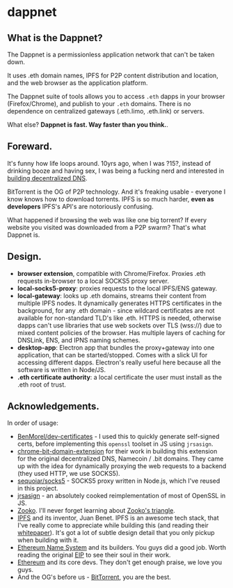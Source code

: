 
dappnet
=======

## What is the Dappnet?

The Dappnet is a permissionless application network that can't be taken down. 

It uses .eth domain names, IPFS for P2P content distribution and location, and the web browser as the application platform.

The Dappnet suite of tools allows you to access `.eth` dapps in your browser (Firefox/Chrome), and publish to your `.eth` domains. There is no dependence on centralized gateways (.eth.limo, .eth.link) or servers.

What else? **Dappnet is fast. Way faster than you think.**.

## Foreward.

It's funny how life loops around. 10yrs ago, when I was ?15?, instead of drinking booze and having sex, I was being a fucking nerd and interested in [building decentralized DNS](https://github.com/liamzebedee/D3NS).

BitTorrent is the OG of P2P technology. And it's freaking usable - everyone I know knows how to download torrents. IPFS is so much harder, **even as developers** IPFS's API's are notoriously confusing.

What happened if browsing the web was like one big torrent? If every website you visited was downloaded from a P2P swarm? That's what Dappnet is. 

## Design.

- **browser extension**, compatible with Chrome/Firefox. Proxies .eth requests in-browser to a local SOCKS5 proxy server.
- **local-socks5-proxy**: proxies requests to the local IPFS/ENS gateway.
- **local-gateway**: looks up .eth domains, streams their content from multiple IPFS nodes. It dynamically generates HTTPS certificates in the background, for any .eth domain - since wildcard certificates are not available for non-standard TLD's like .eth. HTTPS is needed, otherwise dapps can't use libraries that use web sockets over TLS (wss://) due to mixed content policies of the browser. Has multiple layers of caching for DNSLink, ENS, and IPNS naming schemes.
- **desktop-app**: Electron app that bundles the proxy+gateway into one application, that can be started/stopped. Comes with a slick UI for accessing different dapps. Electron's really useful here because all the software is written in Node/JS.
- **.eth certificate authority**: a local certificate the user must install as the .eth root of trust.

## Acknowledgements.

In order of usage:

 - [BenMorel/dev-certificates](https://github.com/BenMorel/dev-certificates) - I used this to quickly generate self-signed certs, before implementing this `openssl` toolset in JS using `jrsasign`.
 - [chrome-bit-domain-extension](https://github.com/Tagide/chrome-bit-domain-extension.git) for their work in building this extension for the original decentralized DNS, Namecoin / .bit domains. They came up with the idea for dynamically proxying the web requests to a backend (they used HTTP, we use SOCKS5).
 - [sequoiar/socks5](https://github.com/sequoiar/socks5) - SOCKS5 proxy written in Node.js, which I've reused in this project.
 - [jrsasign](https://github.com/kjur/jsrsasign) - an absolutely cooked reimplementation of most of OpenSSL in JS.
 - [Zooko](https://en.wikipedia.org/wiki/Zooko_Wilcox-O%27Hearn). I'll never forget learning about [Zooko's triangle](https://en.wikipedia.org/wiki/Zooko%27s_triangle).
 - [IPFS](https://docs.ipfs.io/) and its inventor, Juan Benet. IPFS is an awesome tech stack, that I've really come to appreciate while building this (and reading their [whitepaper](https://raw.githubusercontent.com/ipfs/ipfs/master/papers/ipfs-cap2pfs/ipfs-p2p-file-system.pdf)). It's got a lot of subtle design detail that you only pickup when building with it.
 - [Ethereum Name System](https://docs.ens.domains/) and its builders. You guys did a good job. Worth reading the original [EIP](https://eips.ethereum.org/EIPS/eip-137) to see their soul in their work.
 - [Ethereum](https://ethereum.org) and its core devs. They don't get enough praise, we love you guys.
 - And the OG's before us - [BitTorrent](https://en.wikipedia.org/wiki/BitTorrent), you are the best.
